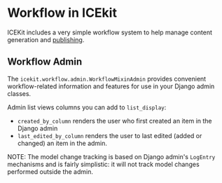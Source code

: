 # Workflow in ICEkit

ICEKit includes a very simple workflow system to help manage content generation
and [publishing][].

## Workflow Admin

The `icekit.workflow.admin.WorkflowMixinAdmin` provides convenient workflow-related
information and features for use in your Django admin classes.

Admin list views columns you can add to `list_display`:

* `created_by_column` renders the user who first created an item in the Django admin
* `last_edited_by_column` renders the user to last edited (added or changed) an
  item in the admin.

NOTE: The model change tracking is based on Django admin's `LogEntry`
mechanisms and is fairly simplistic: it will not track model changes performed
outside the admin.


[publishing]: publishing.md
